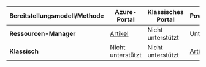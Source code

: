 | **Bereitstellungsmodell/Methode** | **Azure-Portal** | **Klassisches Portal** | **PowerShell** |
| --- | --- | --- | --- |
| **Ressourcen-Manager** |[Artikel](../articles/vpn-gateway/vpn-gateway-howto-multi-site-to-site-resource-manager-portal.md) |Nicht unterstützt |Unterstützt |
| **Klassisch** |Nicht unterstützt |Nicht unterstützt |[Artikel](../articles/vpn-gateway/vpn-gateway-multi-site.md) |

<!--HONumber=Oct16_HO2-->


